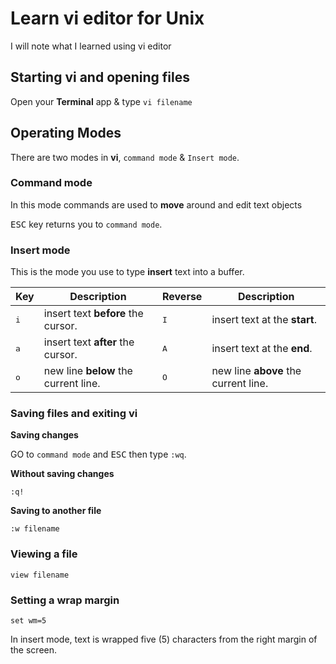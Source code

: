 # Learn vi editor for Unix

I will note what I learned using vi editor

## Starting vi and opening files

Open your **Terminal** app & type `vi filename`

## Operating Modes

There are two modes in **vi**, `command mode` & `Insert mode`.

### Command mode

In this mode commands are used to **move** around and edit text objects

<kbd>ESC</kbd> key returns you to `command mode`.

### Insert mode

This is the mode you use to type **insert** text into a buffer.

| Key | Description | Reverse | Description |
| ------ | ----------- | ----------- | ----------- |
| <kbd>i</kbd> | insert text **before** the cursor. | <kbd>I</kbd> | insert text at the **start**. |
| <kbd>a</kbd> | insert text **after** the cursor. | <kbd>A</kbd> | insert text at the **end**. |
| <kbd>o</kbd> | new line **below** the current line. | <kbd>O</kbd> | new line **above** the current line. |

### Saving files and exiting vi

**Saving changes**

GO to `command mode` and <kbd>ESC</kbd> then type `:wq`.

**Without saving changes**

   `:q!`

**Saving to another file**

   `:w filename`

### Viewing a file

   `view filename`

### Setting a wrap margin

   `set wm=5`

In insert mode, text is wrapped five (5) characters from the right margin of the screen.


